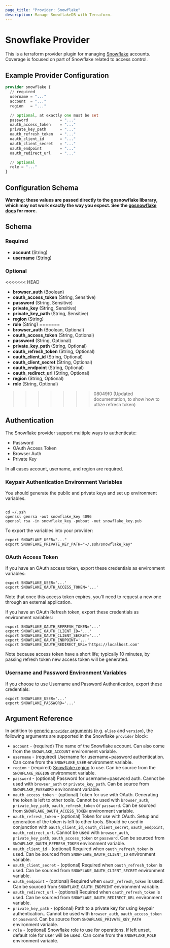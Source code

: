 ```yaml
---
page_title: "Provider: Snowflake"
description: Manage SnowflakeDB with Terraform.
---
```


# Snowflake Provider

This is a terraform provider plugin for managing [Snowflake](https://www.snowflake.com/) accounts.
Coverage is focused on part of Snowflake related to access control.


## Example Provider Configuration

```terraform
provider snowflake {
  // required
  username = "..."
  account  = "..."
  region   = "..."

  // optional, at exactly one must be set
  password              = "..."
  oauth_access_token    = "..."
  private_key_path      = "..."
  oauth_refresh_token   = "..."
  oauth_client_id       = "..."
  oauth_client_secret   = "..."
  oauth_endpoint        = "..."
  oauth_redirect_url    = "..."

  // optional
  role = "..."
}
```

## Configuration Schema

**Warning: these values are passed directly to the gosnowflake libarary, which may not work exactly the way you expect. See the [gosnowflake docs](https://godoc.org/github.com/snowflakedb/gosnowflake#hdr-Connection_Parameters) for more.**

<!-- schema generated by tfplugindocs -->
## Schema

### Required

- **account** (String)
- **username** (String)

### Optional

<<<<<<< HEAD
- **browser_auth** (Boolean)
- **oauth_access_token** (String, Sensitive)
- **password** (String, Sensitive)
- **private_key** (String, Sensitive)
- **private_key_path** (String, Sensitive)
- **region** (String)
- **role** (String)
=======
- **browser_auth** (Boolean, Optional)
- **oauth_access_token** (String, Optional)
- **password** (String, Optional)
- **private_key_path** (String, Optional)
- **oauth_refresh_token** (String, Optional)
- **oauth_client_id** (String, Optional)
- **oauth_client_secret** (String, Optional)
- **oauth_endpoint** (String, Optional)
- **oauth_redirect_url** (String, Optional)
- **region** (String, Optional)
- **role** (String, Optional)
>>>>>>> 08049f0 (Updated documentation, to show how to utlize refresh token)

## Authentication

The Snowflake provider support multiple ways to authenticate:

* Password
* OAuth Access Token
* Browser Auth
* Private Key

In all cases account, username, and region are required.

### Keypair Authentication Environment Variables

You should generate the public and private keys and set up environment variables.

```shell

cd ~/.ssh
openssl genrsa -out snowflake_key 4096
openssl rsa -in snowflake_key -pubout -out snowflake_key.pub
```

To export the variables into your provider:

```shell
export SNOWFLAKE_USER="..."
export SNOWFLAKE_PRIVATE_KEY_PATH="~/.ssh/snowflake_key"
```

### OAuth Access Token

If you have an OAuth access token, export these credentials as environment variables:

```shell
export SNOWFLAKE_USER='...'
export SNOWFLAKE_OAUTH_ACCESS_TOKEN='...'
```

Note that once this access token expires, you'll need to request a new one through an external application.

If you have an OAuth Refresh token, export these credentials as environment variables:

```shell
export SNOWFLAKE_OAUTH_REFRESH_TOKEN='...'
export SNOWFLAKE_OAUTH_CLIENT_ID='...'
export SNOWFLAKE_OAUTH_CLIENT_SECRET='...'
export SNOWFLAKE_OAUTH_ENDPOINT='...'
export SNOWFLAKE_OAUTH_REDIRECT_URL='https://localhost.com'
```

Note because access token have a short life; typically 10 minutes, by passing refresh token new access token will be generated.

### Username and Password Environment Variables

If you choose to use Username and Password Authentication, export these credentials:

```shell
export SNOWFLAKE_USER='...'
export SNOWFLAKE_PASSWORD='...'
```

## Argument Reference

In addition to [generic `provider` arguments](https://www.terraform.io/docs/configuration/providers.html)
(e.g. `alias` and `version`), the following arguments are supported in the Snowflake
 `provider` block:

* `account` - (required) The name of the Snowflake account. Can also come from the
  `SNOWFLAKE_ACCOUNT` environment variable.
* `username` - (required) Username for username+password authentication. Can come from the
  `SNOWFLAKE_USER` environment variable.
* `region` - (required) [Snowflake region](https://docs.snowflake.com/en/user-guide/intro-regions.html) to use. Can be source from the `SNOWFLAKE_REGION` environment variable.
* `password` - (optional) Password for username+password auth. Cannot be used with `browser_auth` or
  `private_key_path`. Can be source from `SNOWFLAKE_PASSWORD` environment variable.
* `oauth_access_token` - (optional) Token for use with OAuth. Generating the token is left to other
  tools. Cannot be used with `browser_auth`, `private_key_path`, `oauth_refresh_token` or `password`. 
  Can be sourced from `SNOWFLAKE_OAUTH_ACCESS_TOKEN` environment variable.
* `oauth_refresh_token` - (optional) Token for use with OAuth. Setup and generation of the token is 
  left to other tools. Should be used in conjunction with `oauth_client_id`, `oauth_client_secret`, 
  `oauth_endpoint`, `oauth_redirect_url`. Cannot be used with `browser_auth`, `private_key_path`, 
  `oauth_access_token` or `password`. Can be sourced from `SNOWFLAKE_OAUTH_REFRESH_TOKEN` environment 
  variable.
* `oauth_client_id` - (optional) Required when `oauth_refresh_token` is used. Can be sourced from 
  `SNOWFLAKE_OAUTH_CLIENT_ID` environment variable.
* `oauth_client_secret` - (optional) Required when `oauth_refresh_token` is used. Can be sourced from 
  `SNOWFLAKE_OAUTH_CLIENT_SECRET` environment variable.
* `oauth_endpoint` - (optional) Required when `oauth_refresh_token` is used. Can be sourced from 
  `SNOWFLAKE_OAUTH_ENDPOINT` environment variable.
* `oauth_redirect_url` - (optional) Required when `oauth_refresh_token` is used. Can be sourced from 
  `SNOWFLAKE_OAUTH_REDIRECT_URL` environment variable. 
* `private_key_path` - (optional) Path to a private key for using keypair authentication.. Cannot be
  used with `browser_auth`, `oauth_access_token` or `password`. Can be source from
  `SNOWFLAKE_PRIVATE_KEY_PATH` environment variable.
* `role` - (optional) Snowflake role to use for operations. If left unset, default role for user
  will be used. Can come from the `SNOWFLAKE_ROLE` environment variable.
